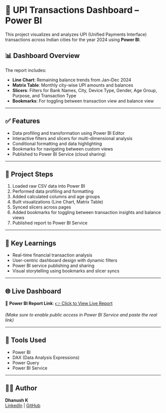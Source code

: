 # 💸 UPI Transactions Dashboard – Power BI 

This project visualizes and analyzes UPI (Unified Payments Interface) transactions across Indian cities for the year 2024 using **Power BI**.

## 📊 Dashboard Overview

The report includes:
- **Line Chart**: Remaining balance trends from Jan–Dec 2024
- **Matrix Table**: Monthly city-wise UPI amounts and balances
- **Slicers**: Filters for Bank Names, City, Device Type, Gender, Age Group, Purpose, and Transaction Type
- **Bookmarks**: For toggling between transaction view and balance view

---

## ✅ Features

- Data profiling and transformation using Power BI Editor
- Interactive filters and slicers for multi-dimensional analysis
- Conditional formatting and data highlighting
- Bookmarks for navigating between custom views
- Published to Power BI Service (cloud sharing)

---

## 📁 Project Steps

1. Loaded raw CSV data into Power BI
2. Performed data profiling and formatting
3. Added calculated columns and age groups
4. Built visualizations (Line Chart, Matrix Table)
5. Synced slicers across pages
6. Added bookmarks for toggling between transaction insights and balance views
7. Published report to Power BI Service

---

## 🧠 Key Learnings

- Real-time financial transaction analysis
- User-centric dashboard design with dynamic filters
- Power BI service publishing and sharing
- Visual storytelling using bookmarks and slicer syncs

---

## 🌐 Live Dashboard

📍 **Power BI Report Link**: [👉 Click to View Live Report](<Your Power BI Service Link Here>)

*(Make sure to enable public access in Power BI Service and paste the real link)*

---

## 🚀 Tools Used

- Power BI
- DAX (Data Analysis Expressions)
- Power Query
- Power BI Service

---

## 🙋‍♂️ Author

**Dhanush K**  
[LinkedIn](https://www.linkedin.com/in/your-profile) | [GitHub](https://github.com/your-profile)
